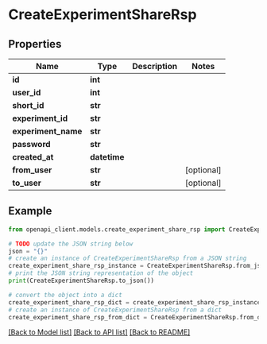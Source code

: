 # CreateExperimentShareRsp


## Properties

Name | Type | Description | Notes
------------ | ------------- | ------------- | -------------
**id** | **int** |  | 
**user_id** | **int** |  | 
**short_id** | **str** |  | 
**experiment_id** | **str** |  | 
**experiment_name** | **str** |  | 
**password** | **str** |  | 
**created_at** | **datetime** |  | 
**from_user** | **str** |  | [optional] 
**to_user** | **str** |  | [optional] 

## Example

```python
from openapi_client.models.create_experiment_share_rsp import CreateExperimentShareRsp

# TODO update the JSON string below
json = "{}"
# create an instance of CreateExperimentShareRsp from a JSON string
create_experiment_share_rsp_instance = CreateExperimentShareRsp.from_json(json)
# print the JSON string representation of the object
print(CreateExperimentShareRsp.to_json())

# convert the object into a dict
create_experiment_share_rsp_dict = create_experiment_share_rsp_instance.to_dict()
# create an instance of CreateExperimentShareRsp from a dict
create_experiment_share_rsp_from_dict = CreateExperimentShareRsp.from_dict(create_experiment_share_rsp_dict)
```
[[Back to Model list]](../README.md#documentation-for-models) [[Back to API list]](../README.md#documentation-for-api-endpoints) [[Back to README]](../README.md)


